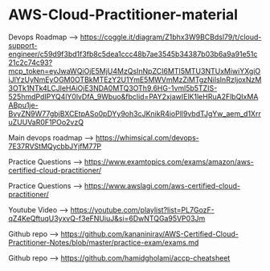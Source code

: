 # AWS-Cloud-Practitioner-material

Devops Roadmap --> https://coggle.it/diagram/Z1bhx3W9BCBdsl79/t/cloud-support-engineer/c59d9f3bd1f3fb8c5dea1ccc48b7ae3545b34387b03b6a9a91e51c21c2c74c93?mcp_token=eyJwaWQiOjE5MjU4MzQsInNpZCI6MTI5MTU3NTUxMiwiYXgiOiJlYzUyNmEyOGM0OTBkMTEzY2U1YmE5MWVmMzZiMTgzNiIsInRzIjoxNzM3OTk1NTk4LCJleHAiOjE3NDA0MTQ3OTh9.6HG-1vml5b5TZIS-525hmdPdIPYQ4lY0lvDfA_9Wbuo&fbclid=PAY2xjawIElK1leHRuA2FlbQIxMAABpu1je-BvyZN9W77gbjBXCEtpASo0pDYy9oh3cJKnikR4ioPll9vbdTJgYw_aem_d1XrruZUUVaR0F1POo2vzQ

Main devops roadmap --> https://whimsical.com/devops-7E37RVStMQycbbJYjfM77P

Practice Questions --> https://www.examtopics.com/exams/amazon/aws-certified-cloud-practitioner/

Practice Questions --> https://www.awslagi.com/aws-certified-cloud-practitioner/

Youtube Video --> https://youtube.com/playlist?list=PL7GozF-qZ4KeQftuqU3yxvQ-f3eFNUiuJ&si=6DwNTQGa95VP03Jm

Github repo --> https://github.com/kananinirav/AWS-Certified-Cloud-Practitioner-Notes/blob/master/practice-exam/exams.md

Github repo --> https://github.com/hamidgholami/accp-cheatsheet
